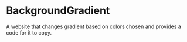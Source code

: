 # BackgroundGradient
A website that changes gradient based on colors chosen and provides a code for it to copy. 
